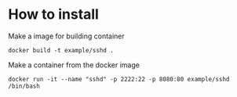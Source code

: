 # How to install

Make a image for building container
```
docker build -t example/sshd .
```

Make a container from the docker image
```
docker run -it --name "sshd" -p 2222:22 -p 8080:80 example/sshd /bin/bash
```
